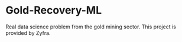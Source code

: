 # Gold-Recovery-ML
Real data science problem from the gold mining sector. This project is provided by Zyfra.

